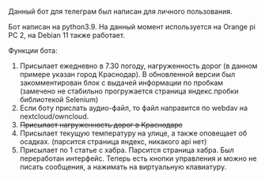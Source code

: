 Данный бот для телеграм был написан для личного пользования.

Бот написан на python3.9. На данный момент используется на Orange pi PC 2, на Debian 11 также работает. 

Функции бота:
1. Присылает ежедневно в 7.30 погоду, нагруженность дорог (в данном примере указан город Краснодар). В обновленной версии был закомментирован блок с выдачей информации по пробкам (замечено не стабильно прогружается страница яндекc.пробки библиотекой Selenium) 
2. Если боту прислать аудио-файл, то файл направится по webdav на nextcloud/owncloud.
3. ~~Присылает нагруженность дорог в Краснодаре~~
4. Присылает текущую температуру на улице, а также оповещает об осадках. (парсится страница яндекс, никакого api нет)
5. Присылает по 1 статье с хабра. Парсится страница хабра. Был переработан интерфейс. Теперь есть кнопки управления и можно не писать сообщения, а нажимать на виртуальную клавиатуру.
